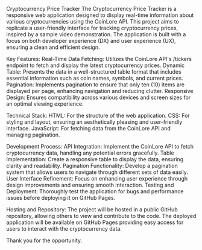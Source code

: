 Cryptocurrency Price Tracker
The Cryptocurrency Price Tracker is a responsive web application designed to display real-time information about various cryptocurrencies using the CoinLore API. This project aims to replicate a user-friendly interface for tracking cryptocurrency prices, inspired by a sample video demonstration. The application is built with a focus on both developer experience (DX) and user experience (UX), ensuring a clean and efficient design.

Key Features:
Real-Time Data Fetching: Utilizes the CoinLore API's /tickers endpoint to fetch and display the latest cryptocurrency prices.
Dynamic Table: Presents the data in a well-structured table format that includes essential information such as coin names, symbols, and current prices.
Pagination: Implements pagination to ensure that only ten (10) items are displayed per page, enhancing navigation and reducing clutter.
Responsive Design: Ensures compatibility across various devices and screen sizes for an optimal viewing experience.

Technical Stack:
HTML: For the structure of the web application.
CSS: For styling and layout, ensuring an aesthetically pleasing and user-friendly interface.
JavaScript: For fetching data from the CoinLore API and managing pagination.

Development Process:
API Integration: Implement the CoinLore API to fetch cryptocurrency data, handling any potential errors gracefully.
Table Implementation: Create a responsive table to display the data, ensuring clarity and readability.
Pagination Functionality: Develop a pagination system that allows users to navigate through different sets of data easily.
User Interface Refinement: Focus on enhancing user experience through design improvements and ensuring smooth interaction.
Testing and Deployment: Thoroughly test the application for bugs and performance issues before deploying it on GitHub Pages.

Hosting and Repository:
The project will be hosted in a public GitHub repository, allowing others to view and contribute to the code. The deployed application will be available on GitHub Pages providing easy access for users to interact with the cryptocurrency data.

Thank you for the opportunity.
